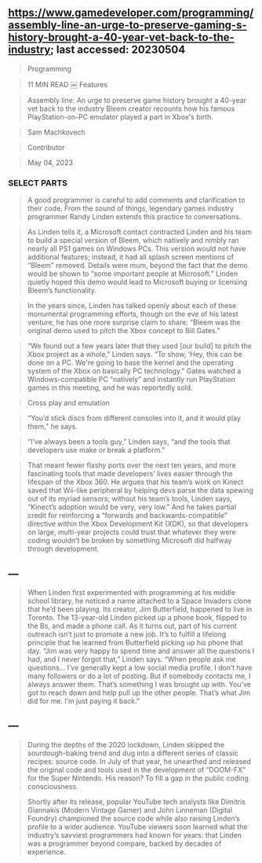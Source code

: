 ## https://www.gamedeveloper.com/programming/assembly-line-an-urge-to-preserve-gaming-s-history-brought-a-40-year-vet-back-to-the-industry; last accessed: 20230504

> Programming

> 11 MIN READ
￼
> Features

> Assembly line: An urge to preserve game history brought a 40-year vet back to the industry
Bleem creator recounts how his famous PlayStation-on-PC emulator played a part in Xbox's birth.

> Sam Machkovech

> Contributor

> May 04, 2023

### SELECT PARTS

> A good programmer is careful to add comments and clarification to their code. From the sound of things, legendary games industry programmer Randy Linden extends this practice to conversations.

> As Linden tells it, a Microsoft contact contracted Linden and his team to build a special version of Bleem, which natively and nimbly ran nearly all PS1 games on Windows PCs. This version would not have additional features; instead, it had all splash screen mentions of “Bleem” removed. Details were mum, beyond the fact that the demo would be shown to “some important people at Microsoft.” Linden quietly hoped this demo would lead to Microsoft buying or licensing Bleem’s functionality.

> In the years since, Linden has talked openly about each of these monumental programming efforts, though on the eve of his latest venture, he has one more surprise claim to share: “Bleem was the original demo used to pitch the Xbox concept to Bill Gates.”

> “We found out a few years later that they used [our build] to pitch the Xbox project as a whole,” Linden says. “To show, ‘Hey, this can be done on a PC. We're going to base the kernel and the operating system of the Xbox on basically PC technology.” Gates watched a Windows-compatible PC “natively” and instantly run PlayStation games in this meeting, and he was reportedly sold.

> Cross play and emulation

> “You’d stick discs from different consoles into it, and it would play them,” he says.

> “I’ve always been a tools guy,” Linden says, “and the tools that developers use make or break a platform.”

> That meant fewer flashy ports over the next ten years, and more fascinating tools that made developers’ lives easier through the lifespan of the Xbox 360. He argues that his team’s work on Kinect saved that Wii-like peripheral by helping devs parse the data spewing out of its myriad sensors; without his team’s tools, Linden says, “Kinect’s adoption would be very, very low.” And he takes partial credit for reinforcing a “forwards and backwards-compatible” directive within the Xbox Development Kit (XDK), so that developers on large, multi-year projects could trust that whatever they were coding wouldn’t be broken by something Microsoft did halfway through development.

## —

> When Linden first experimented with programming at his middle school library, he noticed a name attached to a Space Invaders clone that he’d been playing. Its creator, Jim Butterfield, happened to live in Toronto. The 13-year-old Linden picked up a phone book, flipped to the Bs, and made a phone call. As it turns out, part of his current outreach isn’t just to promote a new job. It’s to fulfill a lifelong principle that he learned from Butterfield picking up his phone that day.
“Jim was very happy to spend time and answer all the questions I had, and I never forgot that,” Linden says. “When people ask me questions... I’ve generally kept a low social media profile. I don’t have many followers or do a lot of posting. But if somebody contacts me, I always answer them. That’s something I was brought up with. You’ve got to reach down and help pull up the other people. That’s what Jim did for me. I’m just paying it back.”

## —

> During the depths of the 2020 lockdown, Linden skipped the sourdough-baking trend and dug into a different series of classic recipes: source code. In July of that year, he unearthed and released the original code and tools used in the development of “DOOM-FX” for the Super Nintendo. His reason? To fill a gap in the public coding consciousness.

> Shortly after its release, popular YouTube tech analysts like Dimitris Giannakis (Modern Vintage Gamer) and John Linneman (Digital Foundry) championed the source code while also raising Linden’s profile to a wider audience. YouTube viewers soon learned what the industry’s savviest programmers had known for years: that Linden was a programmer beyond compare, backed by decades of experience.
